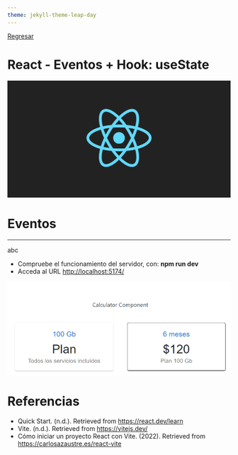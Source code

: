 ```yaml
---
theme: jekyll-theme-leap-day
---
```


[Regresar](/DAWM/)

React - Eventos + Hook: useState
===============

![react banner](imagenes/react_native_logo.png)

Eventos
==========

* * *

abc


* Compruebe el funcionamiento del servidor, con: **npm run dev**
* Acceda al URL [http://localhost:5174/](http://localhost:5174/)

![react_props](imagenes/react_props.png)

Referencias
=======

* Quick Start. (n.d.). Retrieved from https://react.dev/learn
* Vite. (n.d.). Retrieved from https://vitejs.dev/
* Cómo iniciar un proyecto React con Vite. (2022). Retrieved from https://carlosazaustre.es/react-vite
